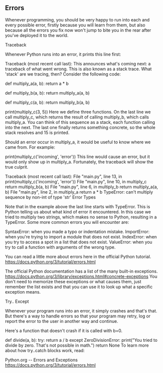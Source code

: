 ## Errors

Whenever programming, you should be very happy to run into each and every possible error, firstly because you will learn from them, but also because all the errors you fix now won't jump to bite you in the rear after you've deployed it to the world.

Traceback

Whenever Python runs into an error, it prints this line first:

Traceback (most recent call last):
This announces what's coming next: a traceback of what went wrong. This is also known as a stack trace. What 'stack' are we tracing, then? Consider the following code:

def multiply_a(a, b):
    return a * b

def multiply_b(a, b):
    return multiply_a(a, b)

def multiply_c(a, b):
    return multiply_b(a, b)

print(multiply_c(3, 5))
Here we define three functions. On the last line we call multiply_c, which returns the result of calling multiply_b, which calls multiply_a. You can think of this sequence as a stack, each function calling into the next. The last one finally returns something concrete, so the whole stack resolves and 15 is printed.

Should an error occur in multiply_a, it would be useful to know where we came from. For example:

print(multiply_c('incoming', 'error'))
This line would cause an error, but it would only show up in multiply_a. Fortunately, the traceback will show the true culprit.

Traceback (most recent call last):
  File "main.py", line 13, in <module>
print(multiply_c('incoming', 'error'))
  File "main.py", line 10, in multiply_c
return multiply_b(a, b)
  File "main.py", line 6, in multiply_b
return multiply_a(a, b)
  File "main.py", line 2, in multiply_a
return a * b
  TypeError: can't multiply sequence by non-int of type 'str'
Error Types

Note that in the example above the last line starts with TypeError. This is Python telling us about what kind of error it encountered. In this case we tried to multiply two strings, which makes no sense to Python, resulting in a TypeError. Some more common errors you will encounter are:

SyntaxError: when you made a typo or indentation mistake.
ImportError: when you're trying to import a module that does not exist.
IndexError: when you try to access a spot in a list that does not exist.
ValueError: when you try to call a function with arguments of the wrong type.

You can read a little more about errors here in the official Python tutorial.
https://docs.python.org/3/tutorial/errors.html

The official Python documentation has a list of the many built-in exceptions.
https://docs.python.org/3/library/exceptions.html#concrete-exceptions
You don't need to memorize these exceptions or what causes them, just remember the list exists and that you can use it to look up what a specific exception means.

Try.. Except

Whenever your program runs into an error, it simply crashes and that's that. But there's a way to handle errors so that your program may retry, log or report the error to the user in another way and continue.

Here's a function that doesn't crash if it is called with b=0.

def divide(a, b):
    try:
        return a / b
    except ZeroDivisionError:
        print("You tried to divide by zero. That's not possible in math.")
    return None
To learn more about how try..catch blocks work, read:

Python.org -- Errors and Exceptions
https://docs.python.org/3/tutorial/errors.html
